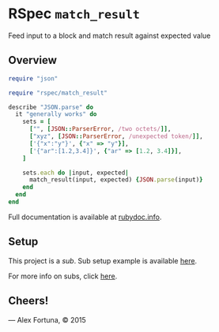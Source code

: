 
RSpec `match_result`
====================

Feed input to a block and match result against expected value

Overview
--------

```ruby
require "json"

require "rspec/match_result"

describe "JSON.parse" do
  it "generally works" do
    sets = [
      ["", [JSON::ParserError, /two octets/]],
      ["xyz", [JSON::ParserError, /unexpected token/]],
      ['{"x":"y"}', {"x" => "y"}],
      ['{"ar":[1.2,3.4]}', {"ar" => [1.2, 3.4]}],
    ]

    sets.each do |input, expected|
      match_result(input, expected) {JSON.parse(input)}
    end
  end
end
```

Full documentation is available at [rubydoc.info](http://www.rubydoc.info/github/dadooda/rspec_match_result/RSpec/MatchResult/Helpers).


Setup
-----

This project is a *sub*. Sub setup example is available [here](https://github.com/dadooda/subs#setup).

For more info on subs, click [here](https://github.com/dadooda/subs).


Cheers!
-------

&mdash; Alex Fortuna, &copy; 2015
